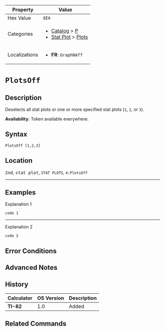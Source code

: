 | Property      | Value |
|---------------|-------|
| Hex Value     | `$EA`|
| Categories    | <ul><li>[Catalog](<../categories/Catalog.md>) > [P](<../categories/Catalog.md#P>)</li><li>[Stat Plot](<../categories/Stat Plot.md>) > [Plots](<../categories/Stat Plot.md#Plots>)</li></ul> |
| Localizations | <ul><li><b>FR</b>: `GraphNAff `</li></ul> |

# `PlotsOff `

## Description
Deselects all stat plots or one or more specified stat plots (`1`, `2`, or `3`).


<b>Availability</b>: Token available everywhere.

## Syntax
`PlotsOff [1,2,3]`

## Location
<kbd>2nd</kbd>, <kbd>stat plot</kbd>, `STAT PLOTS`, `4:PlotsOff`
<hr>

## Examples

Explanation 1
```ti-basic
code 1
```
---
Explanation 2
```ti-basic
code 2
```

## Error Conditions


## Advanced Notes


## History
| Calculator | OS Version | Description |
|------------|------------|-------------|
| <b>TI-82</b> | 1.0 | Added

## Related Commands

    